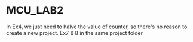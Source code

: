 # MCU_LAB2
In Ex4, we just need to halve the value of counter, so there's no reason to create a new project. 
Ex7 & 8 in the same project folder
